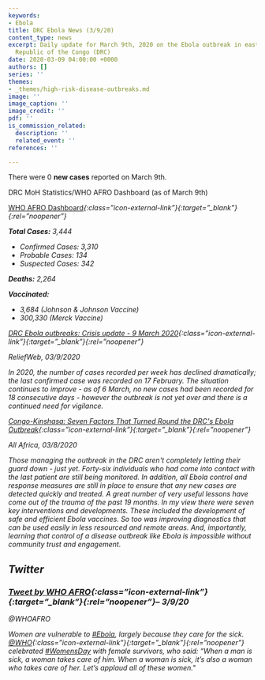 ```yaml
---
keywords:
- Ebola
title: DRC Ebola News (3/9/20)
content_type: news
excerpt: Daily update for March 9th, 2020 on the Ebola outbreak in eastern Democratic
  Republic of the Congo (DRC)
date: 2020-03-09 04:00:00 +0000
authors: []
series: ''
themes:
- _themes/high-risk-disease-outbreaks.md
image: ''
image_caption: ''
image_credit: ''
pdf: ''
is_commission_related:
  description: ''
  related_event: ''
references: ''

---
```

There were 0 **new cases** reported on March 9th.

DRC MoH Statistics/WHO AFRO Dashboard (as of March 9th)

[WHO AFRO Dashboard](http://who.maps.arcgis.com/apps/opsdashboard/index.html#/e70c3804f6044652bc37cce7d8fcef6c)<i/>{:class=”icon-external-link”}{:target=”_blank”}{:rel=”noopener”}

**Total Cases:** 3,444

* Confirmed Cases: 3,310
* Probable Cases: 134
* Suspected Cases: 342

**Deaths:** 2,264

**Vaccinated:**

* 3,684 (Johnson & Johnson Vaccine)
* 300,330 (Merck Vaccine)

[DRC Ebola outbreaks: Crisis update - 9 March 2020](https://reliefweb.int/report/democratic-republic-congo/drc-ebola-outbreaks-crisis-update-9-march-2020)<i/>{:class=”icon-external-link”}{:target=”_blank”}{:rel=”noopener”}

_ReliefWeb, 03/9/2020_

In 2020, the number of cases recorded per week has declined dramatically; the last confirmed case was recorded on 17 February. The situation continues to improve - as of 6 March, no new cases had been recorded for 18 consecutive days - however the outbreak is not yet over and there is a continued need for vigilance.

[Congo-Kinshasa: Seven Factors That Turned Round the DRC's Ebola Outbreak](https://allafrica.com/stories/202003090069.html)<i/>{:class=”icon-external-link”}{:target=”_blank”}{:rel=”noopener”}

_All Africa, 03/8/2020_

Those managing the outbreak in the DRC aren't completely letting their guard down - just yet. Forty-six individuals who had come into contact with the last patient are still being monitored. In addition, all Ebola control and response measures are still in place to ensure that any new cases are detected quickly and treated. A great number of very useful lessons have come out of the trauma of the past 19 months. In my view there were seven key interventions and developments. These included the development of safe and efficient Ebola vaccines. So too was improving diagnostics that can be used easily in less resourced and remote areas. And, importantly, learning that control of a disease outbreak like Ebola is impossible without community trust and engagement.

## Twitter

### [Tweet by WHO AFRO](https://twitter.com/WHOAFRO/status/1237072470441635845)<i/>{:class=”icon-external-link”}{:target=”_blank”}{:rel=”noopener”}– 3/9/20

@WHOAFRO

Women are vulnerable to [#Ebola](https://twitter.com/hashtag/Ebola?src=hashtag_click), largely because they care for the sick. [@WHO](https://twitter.com/WHO)<i/>{:class=”icon-external-link”}{:target=”_blank”}{:rel=”noopener”} celebrated [#WomensDay](https://twitter.com/hashtag/WomensDay?src=hashtag_click) with female survivors, who said: “When a man is sick, a woman takes care of him. When a woman is sick, it’s also a woman who takes care of her. Let’s applaud all of these women."